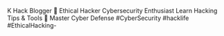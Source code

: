 K Hack
Blogger
🔐 Ethical Hacker
Cybersecurity Enthusiast
Learn Hacking Tips & Tools 🔧
Master Cyber Defense
#CyberSecurity #hacklife #EthicalHacking- 

<!---
Khacklearn/Khacklearn is a ✨ special ✨ repository because its `README.md` (this file) appears on your GitHub profile.
You can click the Preview link to take a look at your changes.
--->
